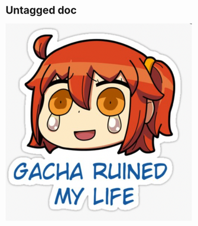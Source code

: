 # Untagged doc


![](BearImages/3CF2393F-3B2D-416B-9315-8F242591333F-76434-00000E178160A755/Screen_Shot_2022-06-05_at_11.34.51_AM.png)


<!-- {BearID:FC803B2D-9E45-4FC0-A234-ED9CF042D326-76434-00000E1598E79286} -->
